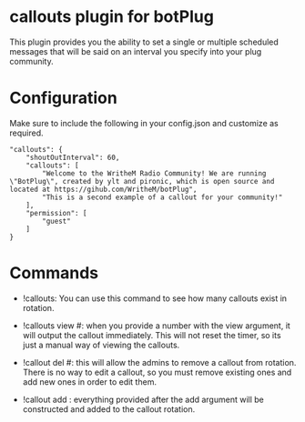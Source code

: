 # callouts plugin for botPlug

This plugin provides you the ability to set a single or multiple scheduled messages that will be said on an interval you specify into your plug community.

# Configuration

Make sure to include the following in your config.json and customize as required.

    "callouts": {
        "shoutOutInterval": 60,
        "callouts": [
            "Welcome to the WritheM Radio Community! We are running \"BotPlug\", created by ylt and pironic, which is open source and located at https://gihub.com/WritheM/botPlug",
            "This is a second example of a callout for your community!"
        ],
        "permission": [
            "guest"
        ]
    }

# Commands

- !callouts: You can use this command to see how many callouts exist in rotation.

- !callouts view #: when you provide a number with the view argument, it will output the callout immediately. This will not reset the timer, so its just a manual way of viewing the callouts.

- !callout del #: this will allow the admins to remove a callout from rotation. There is no way to edit a callout, so you must remove existing ones and add new ones in order to edit them.

- !callout add <text>: everything provided after the add argument will be constructed and added to the callout rotation.
